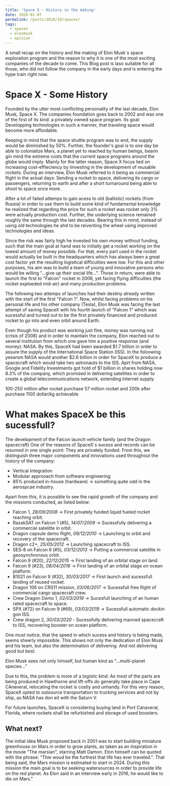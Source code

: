 ```yaml
---
title: 'Space X - History in the making'
date: 2020-01-07
permalink: /posts/2018/10/spacex/
tags:
  - spacex
  - elonmusk 
  - opinion
---
```


A small recap on the history and the making of Elon Musk`s space exploration program and the reason to why it is one of the most exciting companies of the decade to come. This Blog post is laso suitable for all those, who did not follow the company in the early days and is entering the hype train right now. 

Space X - Some History
======
Founded by the utter most conflicting personality of the last decade, Elon Musk, Space X. The companies foundation goes back to 2002 and was one of the first of its kind: a privately owned space program. Its goal: Developping technologies in such a manner, that traveling space would become more affordable. 

Keeping in mind that the space shuttle program was to end, the supply would be diminished by 50%. Further, the founder's goal is to one day be able to colonialize Mars, a planet yet to reached by human beings, bearin gin mind the extreme costs that the current space programs around the globe would imply. Mainly for the latter reason, Space X focus lied on increasing cost-effieciency by iinvesting in the development of reusable rockets. During an interview, Elon Musk referred to it being as commercial flight in the actual days: Sending a rocket to space, delivering its cargo or passengers, returning to earth and after a short turnaround being able to shoot to space once more. 

After a lot of failed attemps to gain acess to old (ballistic) rockets (from Russia) in order to use them to build some kind of fundamental knowledge he realized that regarding the price for such a rocket was  rocket only 3% were actually production cost. Further, the underlying science remained roughly the same through the last decades. Bearing this in mind, instead of using old technologies he ahd to be reiventing the wheel using improved technologies and ideas. 

Since the risk was fairly high he invested his own money without funding, such that the main goal at hand was to initially get a rocket working on the lowest amount of money possible. For that, every part used in the rocket would actually be built in the headquarters which has always been a great cost factor yet the resulting logistical difficulties were low. For this and other purposes, his aim was to build a team of young and innovative persons who would be willing "...give up their social life...". Those in return, were able to launch the first to "Falcon" rocket in 2006, yet facing flying difficulties (the rocket exploeded mid-air) and many production problems. 

The following two attemps of launches had their destiny already written with the start of the first "Falcon 1". Now, whilst facing problems on his personal life and his other company (Tesla), Elon Musk was facing the last attempt of saving SpaceX with his fourth launch of "Falcon 1" which was sucessful and turned out to be the first privately financied and produced rocket to go into and even orbit around Earth.

Even though his product was working just fine, money was running out (crisis of 2008) and in order to maintain the company, Elon reached out to several institution from which one gave him a positive response (and money): NASA. By this, SpaceX had been awarded $1.7 billion in order to assure the supply of the International Space Station (ISS). In the foloowing yeearsm NASA would another $2.6 billion in order for SpaceX to produce a spacecraft which would take two astronauts to the ISS. Aprt from NASA, Google and Fidelity Investments got hold of $1 billion in shares holding now 8.3% of the company, which promised in delivering satellites in order to create a global telecommunications network, extending Internet supply.

100-250 million after rocket purchase
57 million rocket and 200k after purchase
1100 dollar/kg achievable


What makes SpaceX be this sucessfull?
======
The development of the Falcon launch vehicle family (and the Dragon spacecraft) 
One of the reasons of SpaceX`s sucess and records can be resumed in one single point: They are privately funded. From this, we distinguish three major components and innovations used throughout the history of the company:

* Vertical integration
* Modular approoach from software engineering
* 85% produced in-house (hardware) -> something quite odd in the aerospcae industry.


Apart from this,  it is possible to see the rapid growth of the company and the missions conducted, as listed below:

* Falcon 1, *28/09/2008* -> First privately funded liquid fueled rocket reaching orbit.
* RazakSAT on Falcon 1 (#5), *14/07/2009* -> Sucessfully delivering a commercial satelitte in orbit.
* Dragon capsule demo flight, *09/12/2010* -> Launching to orbit and recovery of the spacecraft.
* Dragon c2+, *25/05/2012* -> Launching spacecraft to ISS.
* SES-8 on Falcon 9 (#5), *03/12/2013* -> Putting a commercial satelitte in geosynchronous orbit.
* Falcon 9 (#20), *22/12/2015* -> First landing of an orbital stage on land.
* Falcon 9 (#23), *08/04/2016* -> First landing of an orbital stage on ocean platform.
* B1021 on Falcon 9 (#32), *30/03/2017* -> First launch and sucessfull landing of reused rocket.
* Dragon 106 on CRS11 mission, *03/06/2017* -> Sucessfull free flight of commercial cargo spacecraft crew.
* Crew Dragon Demo 1, *02/03/2019* -> Sucesfull launching of an human rated spacecraft to space.
* SPX (#72) on Falcon 9 (#69), *03/03/2019* -> Sucessfull automatic dockin gon ISS.
* Crew dragon 2, *30/03/2020* - Sucessfully delivering manned spacecraft to ISS, recovering booster on ocean platform.

One must notice, that the speed in which sucess and history is being made, seems sheerly impossible. This shows not only the dedication of Elon Musk and his team, but also the determination of delivering. And not delivering good but best.

Elon Musk sees not only himself, but human kind as "...multi-planet species..."

Due to this, the problem is more of a logistic kind: As most of the parts are being produced in Hawthorne and lift-offs do generally take place in Cape CAneveral, relocating the rocket is costly and unhandy. For this very reason, SpaceX opted to outsource transportation to trucking services and not by ship, as NASA has don eit with the Saturn V. 

For future launches, SpaceX is considering buying land in Port Canaveral, Florida, where rockets shall be refurbished and storage of used boosters.

What next?
------
The initial idea Musk proposed back in 2001 was to start building miniature greenhouse on Mars in order to grow plants, as taken as an inspiration in the movie "The marsian", starring Matt Damon. Elon himself can be quoted with the phrase: "Thie woud be the furthest that life has ever traveled.". That being said, the Mars mission is estimated to start in 2024. During this mission the main goal is to be seeking watersources in order to provide life on the red planet. As Elon said in an interview early in 2016, he would like to die on Mars."



